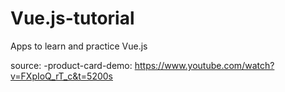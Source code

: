 # Vue.js-tutorial

Apps to learn and practice Vue.js

source:
-product-card-demo: https://www.youtube.com/watch?v=FXpIoQ_rT_c&t=5200s
